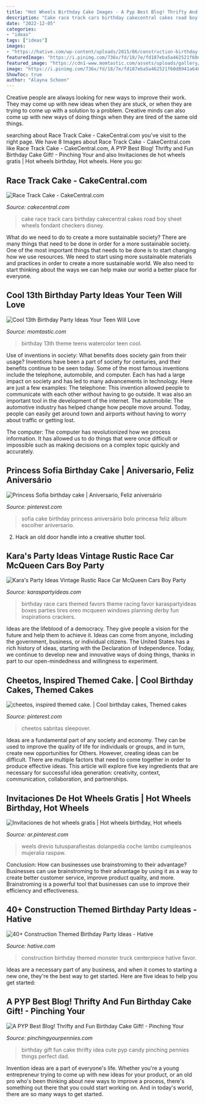 ```yaml
---
title: "Hot Wheels Birthday Cake Images - A Pyp Best Blog! Thrifty And Fun Birthday Cake Gift!"
description: "Cake race track cars birthday cakecentral cakes road boy sheet wheels fondant checkers disney"
date: "2022-12-05"
categories:
- "ideas"
tags: ["ideas"]
images:
- "https://hative.com/wp-content/uploads/2015/06/construction-birthday-party/14-construction-themed-birthday-party.jpg"
featuredImage: "https://i.pinimg.com/736x/fd/18/7e/fd187eba5a462521f60d8941a648a8ff--sofia-birthday-cake-princess-sofia-birthday.jpg"
featured_image: "https://cdn1-www.momtastic.com/assets/uploads/gallery/13th-birthday-ideas-your-teen-will-love/13th-birthday-party-ideas-teens-5-painter-art.jpg"
image: "https://i.pinimg.com/736x/fd/18/7e/fd187eba5a462521f60d8941a648a8ff--sofia-birthday-cake-princess-sofia-birthday.jpg"
ShowToc: true
author: "Alayna Schoen"
---
```



Creative people are always looking for new ways to improve their work. They may come up with new ideas when they are stuck, or when they are trying to come up with a solution to a problem. Creative minds can also come up with new ways of doing things when they are tired of the same old things.

	

		
searching about Race Track Cake - CakeCentral.com you've visit to the right page. We have 8 Images about Race Track Cake - CakeCentral.com like Race Track Cake - CakeCentral.com, A PYP Best Blog! Thrifty and Fun Birthday Cake Gift! - Pinching Your and also Invitaciones de hot wheels gratis | Hot wheels birthday, Hot wheels. Here you go:
		
    
## Race Track Cake - CakeCentral.com

<img loading=lazy src="https://cdn001.cakecentral.com/gallery/2015/03/900_670651pMS0_race-track-cake.jpg" onerror="this.onerror=null;this.src='https://tse4.mm.bing.net/th?id=OIP.K3SPHEghulUDIBsiMl26FwHaJ4&amp;pid=15.1';" alt="Race Track Cake - CakeCentral.com">

_Source: cakecentral.com_

>cake race track cars birthday cakecentral cakes road boy sheet wheels fondant checkers disney. 

	

What do we need to do to create a more sustainable society?
There are many things that need to be done in order for a more sustainable society. One of the most important things that needs to be done is to start changing how we use resources. We need to start using more sustainable materials and practices in order to create a more sustainable world. We also need to start thinking about the ways we can help make our world a better place for everyone.

    
## Cool 13th Birthday Party Ideas Your Teen Will Love

<img loading=lazy src="https://cdn1-www.momtastic.com/assets/uploads/gallery/13th-birthday-ideas-your-teen-will-love/13th-birthday-party-ideas-teens-5-painter-art.jpg" onerror="this.onerror=null;this.src='https://tse4.mm.bing.net/th?id=OIP.WJsA38APmYrAJYMdobRJBwHaLH&amp;pid=15.1';" alt="Cool 13th Birthday Party Ideas Your Teen Will Love">

_Source: momtastic.com_

>birthday 13th theme teens watercolor teen cool. 

	

Use of inventions in society: What benefits does society gain from their usage?
Inventions have been a part of society for centuries, and their benefits continue to be seen today. Some of the most famous inventions include the telephone, automobile, and computer. Each has had a large impact on society and has led to many advancements in technology. Here are just a few examples: The telephone: This invention allowed people to communicate with each other without having to go outside. It was also an important tool in the development of the internet.
The automobile: The automotive industry has helped change how people move around. Today, people can easily get around town and airports without having to worry about traffic or getting lost.

The computer: The computer has revolutionized how we process information. It has allowed us to do things that were once difficult or impossible such as making decisions on a complex topic quickly and accurately.

    
## Princess Sofia Birthday Cake | Aniversario, Feliz Aniversário

<img loading=lazy src="https://i.pinimg.com/736x/fd/18/7e/fd187eba5a462521f60d8941a648a8ff--sofia-birthday-cake-princess-sofia-birthday.jpg" onerror="this.onerror=null;this.src='https://tse1.mm.bing.net/th?id=OIP.t-ZWsza8p35pXCvwpOg4RwHaJ3&amp;pid=15.1';" alt="Princess Sofia birthday cake | Aniversario, Feliz aniversário">

_Source: pinterest.com_

>sofia cake birthday princess aniversário bolo princesa feliz álbum escolher aniversario. 

	

2. Hack an old door handle into a creative shutter tool.

    
## Kara&#039;s Party Ideas Vintage Rustic Race Car McQueen Cars Boy Party

<img loading=lazy src="https://www.karaspartyideas.com/wp-content/uploads/2013/02/59750_501701219871508_601768388_n_600x820.png" onerror="this.onerror=null;this.src='https://tse1.mm.bing.net/th?id=OIP.xStkzQXn9pwvSwM355SQlQHaKH&amp;pid=15.1';" alt="Kara&#039;s Party Ideas Vintage Rustic Race Car McQueen Cars Boy Party">

_Source: karaspartyideas.com_

>birthday race cars themed favors theme racing favor karaspartyideas boxes parties tires oreo mcqueen windows planning derby fun inspirations crackers. 

	

Ideas are the lifeblood of a democracy. They give people a vision for the future and help them to achieve it. Ideas can come from anyone, including the government, business, or individual citizens. The United States has a rich history of ideas, starting with the Declaration of Independence. Today, we continue to develop new and innovative ways of doing things, thanks in part to our open-mindedness and willingness to experiment.

    
## Cheetos, Inspired Themed Cake. | Cool Birthday Cakes, Themed Cakes

<img loading=lazy src="https://i.pinimg.com/736x/da/26/10/da2610883a688bdab743635e12cceb42.jpg" onerror="this.onerror=null;this.src='https://tse1.mm.bing.net/th?id=OIP.cS4qiOiXmeMnOT3BDa37AAHaNK&amp;pid=15.1';" alt="cheetos, inspired themed cake. | Cool birthday cakes, Themed cakes">

_Source: pinterest.com_

>cheetos sabritas sleepover. 

	

Ideas are a fundamental part of any society and economy. They can be used to improve the quality of life for individuals or groups, and in turn, create new opportunities for Others. However, creating ideas can be difficult. There are multiple factors that need to come together in order to produce effective ideas. This article will explore five key ingredients that are necessary for successful idea generation: creativity, context, communication, collaboration, and partnerships.

    
## Invitaciones De Hot Wheels Gratis | Hot Wheels Birthday, Hot Wheels

<img loading=lazy src="https://i.pinimg.com/736x/0c/6a/dd/0c6add0ee98c9db8ae356b2bbc49fd29.jpg" onerror="this.onerror=null;this.src='https://tse2.mm.bing.net/th?id=OIP.76cYA2zTKfVKy2jykRks5wHaKX&amp;pid=15.1';" alt="Invitaciones de hot wheels gratis | Hot wheels birthday, Hot wheels">

_Source: ar.pinterest.com_

>weels drevio tutusparafiestas dolanpedia coche lambo cumpleanos mujeralia raspaw. 

	

Conclusion: How can businesses use brainstroming to their advantage?
Businesses can use brainstroming to their advantage by using it as a way to create better customer service, improve product quality, and more. Brainstroming is a powerful tool that businesses can use to improve their efficiency and effectiveness.

    
## 40+ Construction Themed Birthday Party Ideas - Hative

<img loading=lazy src="https://hative.com/wp-content/uploads/2015/06/construction-birthday-party/14-construction-themed-birthday-party.jpg" onerror="this.onerror=null;this.src='https://tse2.mm.bing.net/th?id=OIP.LcTC_YhSYbqop-hN0NDcOQHaLK&amp;pid=15.1';" alt="40+ Construction Themed Birthday Party Ideas - Hative">

_Source: hative.com_

>construction birthday themed monster truck centerpiece hative favor. 

	

Ideas are a necessary part of any business, and when it comes to starting a new one, they're the best way to get started. Here are five ideas to help you get started: 

    
## A PYP Best Blog! Thrifty And Fun Birthday Cake Gift! - Pinching Your

<img loading=lazy src="http://www.pinchingyourpennies.com/wp-content/uploads/2012/10/IMG_9319copy1.jpg" onerror="this.onerror=null;this.src='https://tse2.mm.bing.net/th?id=OIP.mpuCBCiHuhB3D6fAmcqcFgHaLH&amp;pid=15.1';" alt="A PYP Best Blog! Thrifty and Fun Birthday Cake Gift! - Pinching Your">

_Source: pinchingyourpennies.com_

>birthday gift fun cake thrifty idea cute pyp candy pinching pennies things perfect dad. 

	

Invention ideas are a part of everyone's life. Whether you're a young entrepreneur trying to come up with new ideas for your product, or an old pro who's been thinking about new ways to improve a process, there's something out there that you could start working on. And in today's world, there are so many ways to get started.

